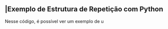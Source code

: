  ## |Exemplo de Estrutura de Repetição com Python 

   Nesse código, é possível ver um exemplo de u

